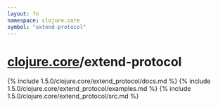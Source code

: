 ```yaml
---
layout: fn
namespace: clojure.core
symbol: "extend-protocol"
---
```


# [clojure.core](../)/extend-protocol

{% include 1.5.0/clojure.core/extend_protocol/docs.md %}
{% include 1.5.0/clojure.core/extend_protocol/examples.md %}
{% include 1.5.0/clojure.core/extend_protocol/src.md %}

